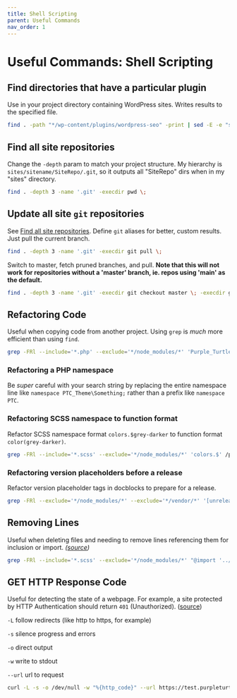 ```yaml
---
title: Shell Scripting
parent: Useful Commands
nav_order: 1
---
```


# Useful Commands: Shell Scripting

## Find directories that have a particular plugin
Use in your project directory containing WordPress sites. Writes results to the specified file.
```bash
find . -path "*/wp-content/plugins/wordpress-seo" -print | sed -E -e "s#\.\/([^\/]*)\/.*#\1#" > sites_with_yoastseo.txt
```

## Find all site repositories
Change the `-depth` param to match your project structure.
My hierarchy is `sites/sitename/SiteRepo/.git`, so it outputs all "SiteRepo" dirs when in my "sites" directory.

```bash
find . -depth 3 -name '.git' -execdir pwd \;
```

## Update all site `git` repositories
See [Find all site repositories](#find-all-site-repositories). Define `git` aliases for better, custom results.
Just pull the current branch.

```bash
find . -depth 3 -name '.git' -execdir git pull \;
```
Switch to master, fetch pruned branches, and pull. **Note that this will not work for repositories without a 'master' branch, ie. repos using 'main' as the default.**
```bash
find . -depth 3 -name '.git' -execdir git checkout master \; -execdir git fetch --prune \; -execdir git pull \;
```

## Refactoring Code
Useful when copying code from another project. Using `grep` is _much_ more efficient than using `find`.
```bash
grep -FRl --include='*.php' --exclude='*/node_modules/*' 'Purple_Turtle_Creative' . | xargs sed -i '' -e 's#Purple_Turtle_Creative#PTC_Theme#g'
```

### Refactoring a PHP namespace
Be _super_ careful with your search string by replacing the entire namespace line like `namespace PTC_Theme\Something;` rather than a prefix like `namespace PTC`.

### Refactoring SCSS namespace to function format
Refactor SCSS namespace format `colors.$grey-darker` to function format `color(grey-darker)`.
```bash
grep -FRl --include='*.scss' --exclude='*/node_modules/*' 'colors.$' /path/to/assets/styles/scss | xargs sed -i '' -E 's#colors.\$([a-z\-]*)#color\(\1\)#g'
```

### Refactoring version placeholders before a release

Refactor version placeholder tags in docblocks to prepare for a release.

```bash
grep -FRl --exclude='*/node_modules/*' --exclude='*/vendor/*' '[unreleased]' . | xargs sed -i '' -e 's#\[unreleased\]#3\.4\.0#g'
```

## Removing Lines

Useful when deleting files and needing to remove lines referencing them for inclusion or import. _([source](https://stackoverflow.com/a/5410784))_
```bash
grep -FRl --include='*.scss' --exclude='*/node_modules/*' "@import '../../_tools/scss/mixins';" . | xargs sed -i '' -e "/@import '..\/..\/_tools\/scss\/mixins';/d"
```

## GET HTTP Response Code
Useful for detecting the state of a webpage. For example, a site protected by HTTP Authentication should return `401` (Unauthorized). ([source](https://superuser.com/questions/272265/getting-curl-to-output-http-status-code))

`-L` follow redirects (like http to https, for example)

`-s` silence progress and errors

`-o` direct output

`-w` write to stdout

`--url` url to request

```bash
curl -L -s -o /dev/null -w "%{http_code}" --url https://test.purpleturtlecreative.com/
```